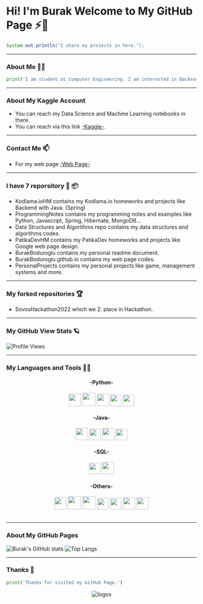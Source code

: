 # Hi! I'm Burak Welcome to My GitHub Page ⚡👋

```java
System.out.println("I share my projects in here.");
```
<hr>

### About Me :technologist:

```python
print('I am student at Computer Engineering. I am interested in Backend Development, Data Science and Machine Learning.')
```

<hr>

### About My Kaggle Account

- You can reach my Data Science and Machine Learning notebooks in there.
- You can reach via this link <a href="https://www.kaggle.com/burakbodurolu">-Kaggle-</a>.

<hr>

### Contact Me 📫

- For my web page <a href="https://burakboduroglu.github.io/">-Web Page-</a>

<hr>

### I have 7 reporsitory :scroll: :package:

- Kodlama.ioHM contains my Kodlama.io homeworks and projects like Backend with Java. (Spring)
- ProgrammingNotes contains my programming notes and examples like Python, Javascript, Spring, Hibernate, MongoDB...
- Data Structures and Algorithms repo contains my data structures and algorithms codes.
- PatikaDevHM contains my PatikaDev homeworks and projects like Google web page design.
- BurakBoduroglu contains my personal readme document.
- BurakBoduroglu.github.io contains my web page codes.
- PersonalProjects contains my personal projects like game, management systems and more.

<hr>

### My forked repositories :trophy:

- SovosHackathon2022 which we 2. place in Hackathon.

<hr>

### My GitHub View Stats :ringed_planet:

![Profile Views](https://komarev.com/ghpvc/?username=BurakBoduroglu)

<hr>

### My Languages and Tools 🌱🔭

<div align="center" id="python">
<h4>-Python-</h4>
<img height="32px" src="https://cdn.jsdelivr.net/gh/devicons/devicon/icons/python/python-original.svg">
<img height="35px" src="https://user-images.githubusercontent.com/80620802/214639739-9b3ff247-5668-4e62-8f61-02ab2bbbc532.png" id="numpy">
<img height="32px" src="https://user-images.githubusercontent.com/80620802/214639772-39e71d03-5296-477d-b1d8-fc8400f0e509.png" id="pandas">
<img height="30px" src="https://user-images.githubusercontent.com/80620802/214640642-00cbffb0-ce61-4306-8332-f332176e1d10.png" id="gurobi"> 
<img height="30px" src="https://user-images.githubusercontent.com/80620802/214639786-2477d544-30ed-4d6f-b158-75f3c05d9038.png" id="matplotlib"> 
</div>

<div align="center" id="java">
<h4>-Java-</h4>
<img height="32" src="https://cdn.jsdelivr.net/gh/devicons/devicon/icons/java/java-original.svg">  
<img height="30px" src="https://user-images.githubusercontent.com/80620802/197775701-e2cffaa2-b9fd-4e5f-bf49-bcc7b2bd7f34.png" id="hibernate"> 
<img height="32px" src="https://user-images.githubusercontent.com/80620802/197776701-87c1a5f2-55be-41e4-a81b-5ca08555e0c5.png" id="spring"> 
<img height="30px" src="https://user-images.githubusercontent.com/80620802/214639508-a04eec61-6132-4b65-aa35-925af6d4ec33.png">
</div>

<div align="center" id="java">
<h4>-SQL-</h4>
<img height="30px" src="https://user-images.githubusercontent.com/80620802/197774559-f6b0973b-10a1-4fe3-af84-d228b99cd4a5.png" id="mongo">   
<img height="32px" src="https://user-images.githubusercontent.com/80620802/197856031-cc8d3082-5809-4bb3-89f7-ff534d76c2e0.png" id="postgres"> 
</div>

<div align="center" id="java">
<h4>-Others-</h4>
<img height="32px" src="https://user-images.githubusercontent.com/80620802/198851961-54cfc97e-a0e1-4cdd-be52-7de9bb8a7523.png" id="js">          
<img height="35px" src="https://user-images.githubusercontent.com/80620802/197773486-f07a665a-4675-456f-8757-99cdaeb1dbcb.png" id="c#">
  <img height="35px" src="https://user-images.githubusercontent.com/80620802/214644393-d3732bf4-18a1-4f06-91f5-9600585333dd.png" id="c++">
<img height="30" src="https://cdn.jsdelivr.net/gh/devicons/devicon/icons/html5/html5-original.svg">       
<img height="30px" src="https://cdn.jsdelivr.net/gh/devicons/devicon/icons/css3/css3-original.svg"> 
<img height="32px" src="https://img.icons8.com/3d-fluency/512/github.png">        
<img height="32px" src="https://user-images.githubusercontent.com/80620802/197777668-4b581863-9b62-44f1-bd68-e8d2c2a4713a.png"> 
</div> 
 
<br />
<hr>

### About My GitHub Pages

![Burak's GitHub stats](https://github-readme-stats.vercel.app/api?username=burakboduroglu&show_icons=true&theme=gruvbox)
![Top Langs](https://github-readme-stats.vercel.app/api/top-langs/?username=burakboduroglu&layout=compact&theme=gruvbox)

<hr>

### Thanks 👋

```python
print('Thanks for visited my GitHub Page.')
```

<p align="center">
<img src="https://user-images.githubusercontent.com/80620802/116823668-5eda4280-ab8e-11eb-880e-ffa3f0e551f6.png" alt="logos">
</p>
